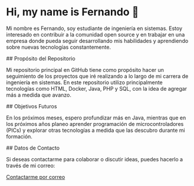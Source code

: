# Hi, my name is Fernando 👋
<p>Mi nombre es Fernando, soy estudiante de ingeniería en sistemas. Estoy interesado en contribuir a la comunidad open source y en trabajar en una empresa donde pueda seguir desarrollando mis habilidades y aprendiendo sobre nuevas tecnologías constantemente.</p>
## Propósito del Repositorio
<p>Mi repositorio principal en GitHub tiene como propósito hacer un seguimiento de los proyectos que iré realizando a lo largo de mi carrera de ingeniería en sistemas. En este repositorio utilizo principalmente tecnologías como HTML, Docker, Java, PHP y SQL, con la idea de agregar más a medida que avanzo.</p>
## Objetivos Futuros
<p>En los próximos meses, espero profundizar más en Java, mientras que en los próximos años planeo aprender programación de microcontroladores (PICs) y explorar otras tecnologías a medida que las descubro durante mi formación.</p>
## Datos de Contacto
<p>Si deseas contactarme para colaborar o discutir ideas, puedes hacerlo a través de mi correo:</p> <a href="mailto:gp24006@ues.edu.sv">Contactarme por correo</a>

<!--
**Fernando-rtx/Fernando-rtx** is a ✨ _special_ ✨ repository because its `README.md` (this file) appears on your GitHub profile.

Here are some ideas to get you started:

- 🔭 I’m currently working on ...
- 🌱 I’m currently learning ...
- 👯 I’m looking to collaborate on ...
- 🤔 I’m looking for help with ...
- 💬 Ask me about ...
- 📫 How to reach me: ...
- 😄 Pronouns: ...
- ⚡ Fun fact: ...
-->
